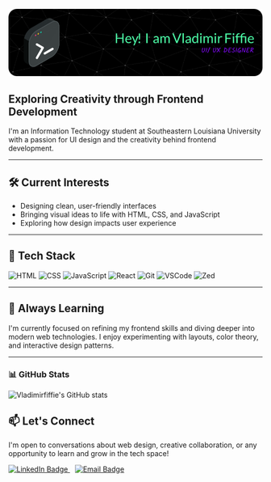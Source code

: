 ![Header](./github-header-image.png)
## **Exploring Creativity through Frontend Development**  
I'm an Information Technology student at Southeastern Louisiana University with a passion for UI design and the creativity behind frontend development.

---

## 🛠️ **Current Interests**
- Designing clean, user-friendly interfaces  
- Bringing visual ideas to life with HTML, CSS, and JavaScript  
- Exploring how design impacts user experience

---
## 🧰 Tech Stack

![HTML](https://img.shields.io/badge/HTML-E44D26?style=for-the-badge&logo=html5&logoColor=white)
![CSS](https://img.shields.io/badge/CSS-264DE4?style=for-the-badge&logo=css3&logoColor=white)
![JavaScript](https://img.shields.io/badge/JavaScript-F0DB4F?style=for-the-badge&logo=javascript&logoColor=black)
![React](https://img.shields.io/badge/React-20232A?style=for-the-badge&logo=react&logoColor=61DAFB)
![Git](https://img.shields.io/badge/Git-F1502F?style=for-the-badge&logo=git&logoColor=white)
![VSCode](https://img.shields.io/badge/VS%20Code-007ACC?style=for-the-badge&logo=visual-studio-code&logoColor=white)
![Zed](https://img.shields.io/badge/Zed-1A1A1A?style=for-the-badge&logo=readthedocs&logoColor=white)


---
## 🌱 **Always Learning**
I'm currently focused on refining my frontend skills and diving deeper into modern web technologies. I enjoy experimenting with layouts, color theory, and interactive design patterns.

---
### 📊 GitHub Stats

![Vladimirfiffie's GitHub stats](https://github-readme-stats.vercel.app/api?username=vladimirfiffie&show_icons=true&theme=tokyonight)


## 📫 **Let's Connect**
I'm open to conversations about web design, creative collaboration, or any opportunity to learn and grow in the tech space!

<p>
  <a href="https://linkedin.com/in/vladimir-fiffie" style="margin-right: 10px;">
    <img src="https://img.shields.io/badge/LinkedIn-0077B5?style=for-the-badge&logo=linkedin&logoColor=white" alt="LinkedIn Badge"/>
  </a>
  <a href="mailto:vladimir.fiffiejr@proton.me">
    <img src="https://img.shields.io/badge/Email-D14836?style=for-the-badge&logo=gmail&logoColor=white" alt="Email Badge"/>
  </a>
</p>

